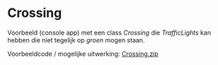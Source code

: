 # Crossing

Voorbeeld (console app) met een class *Crossing* die *TrafficLights* kan hebben die niet tegelijk op *groen* mogen staan. 

Voorbeeldcode / mogelijke uitwerking:
[Crossing.zip](Crossing.zip)
